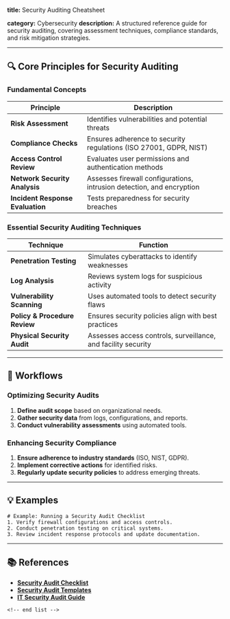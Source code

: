 **title:** Security Auditing Cheatsheet

**category:** Cybersecurity
**description:** A structured reference guide for security auditing, covering assessment techniques, compliance standards, and risk mitigation strategies.

---

## 🔍 **Core Principles for Security Auditing**

### **Fundamental Concepts**

| Principle                              | Description                                                           |
| -------------------------------------- | --------------------------------------------------------------------- |
| **Risk Assessment**              | Identifies vulnerabilities and potential threats                      |
| **Compliance Checks**            | Ensures adherence to security regulations (ISO 27001, GDPR, NIST)     |
| **Access Control Review**        | Evaluates user permissions and authentication methods                 |
| **Network Security Analysis**    | Assesses firewall configurations, intrusion detection, and encryption |
| **Incident Response Evaluation** | Tests preparedness for security breaches                              |

### **Essential Security Auditing Techniques**

| Technique                           | Function                                                      |
| ----------------------------------- | ------------------------------------------------------------- |
| **Penetration Testing**       | Simulates cyberattacks to identify weaknesses                 |
| **Log Analysis**              | Reviews system logs for suspicious activity                   |
| **Vulnerability Scanning**    | Uses automated tools to detect security flaws                 |
| **Policy & Procedure Review** | Ensures security policies align with best practices           |
| **Physical Security Audit**   | Assesses access controls, surveillance, and facility security |

---

## 🔄 **Workflows**

### **Optimizing Security Audits**

1. **Define audit scope** based on organizational needs.
2. **Gather security data** from logs, configurations, and reports.
3. **Conduct vulnerability assessments** using automated tools.

### **Enhancing Security Compliance**

1. **Ensure adherence to industry standards** (ISO, NIST, GDPR).
2. **Implement corrective actions** for identified risks.
3. **Regularly update security policies** to address emerging threats.

---

## 💡 **Examples**

```plaintext
# Example: Running a Security Audit Checklist
1. Verify firewall configurations and access controls.  
2. Conduct penetration testing on critical systems.  
3. Review incident response protocols and update documentation.  
```

---

## 📚 **References**

- **[Security Audit Checklist](https://safetyculture.com/checklists/security-audit/)**
- **[Security Audit Templates](https://www.template.net/business/checklist-templates/security-audit-checklist/)**
- **[IT Security Audit Guide](https://todochecklists.com/security-audit-checklist-template/)**

```
<!-- end list -->
```
